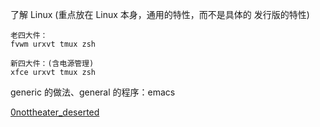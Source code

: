 
了解 Linux (重点放在 Linux 本身，通用的特性，而不是具体的 发行版的特性)
```
老四大件：
fvwm urxvt tmux zsh

新四大件：(含电源管理)
xfce urxvt tmux zsh
```

generic 的做法、general 的程序：emacs

[0nottheater_deserted](https://github.com/7900ms/0nottheater_deserted#fedora)
